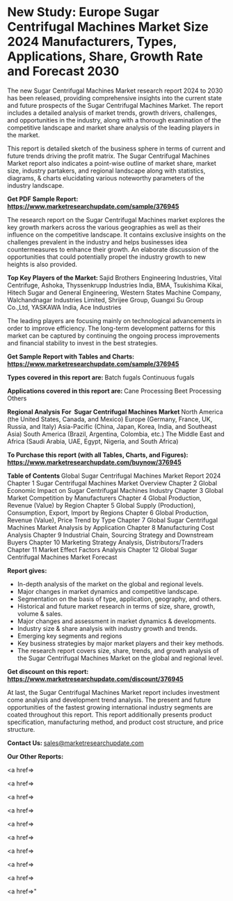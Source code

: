 # New Study: Europe Sugar Centrifugal Machines Market Size 2024 Manufacturers, Types, Applications, Share, Growth Rate and Forecast 2030

The new Sugar Centrifugal Machines Market research report 2024 to 2030 has been released, providing comprehensive insights into the current state and future prospects of the Sugar Centrifugal Machines Market. The report includes a detailed analysis of market trends, growth drivers, challenges, and opportunities in the industry, along with a thorough examination of the competitive landscape and market share analysis of the leading players in the market.

This report is detailed sketch of the business sphere in terms of current and future trends driving the profit matrix. The Sugar Centrifugal Machines Market report also indicates a point-wise outline of market share, market size, industry partakers, and regional landscape along with statistics, diagrams, &amp; charts elucidating various noteworthy parameters of the industry landscape.

<strong><b>Get PDF Sample Report: <a href=https://www.marketresearchupdate.com/sample/376945>https://www.marketresearchupdate.com/sample/376945</a></b></strong>

The research report on the Sugar Centrifugal Machines market explores the key growth markers across the various geographies as well as their influence on the competitive landscape. It contains exclusive insights on the challenges prevalent in the industry and helps businesses idea countermeasures to enhance their growth. An elaborate discussion of the opportunities that could potentially propel the industry growth to new heights is also provided.

<strong><b>Top Key Players of the Market:
</b></strong>Sajid Brothers Engineering Industries, Vital Centrifuge, Ashoka, Thyssenkrupp Industries India, BMA, Tsukishima Kikai, Hitech Sugar and General Engineering, Western States Machine Company, Walchandnagar Industries Limited, Shrijee Group, Guangxi Su Group Co.,Ltd, YASKAWA India, Ace Industries<strong><b>
</b></strong>

The leading players are focusing mainly on technological advancements in order to improve efficiency. The long-term development patterns for this market can be captured by continuing the ongoing process improvements and financial stability to invest in the best strategies.

<strong><b>Get Sample Report with Tables and Charts: <a href=https://www.marketresearchupdate.com/sample/376945>https://www.marketresearchupdate.com/sample/376945</a></b></strong>

<strong><b>Types covered in this report are:
</b></strong>Batch fugals
Continuous fugals<strong><b>
</b></strong>

<strong><b>Applications covered in this report are:
</b></strong>Cane Processing
Beet Processing
Others<strong><b>
</b></strong>

<strong><b>Regional Analysis For  Sugar Centrifugal Machines Market</b></strong><strong><b>
</b></strong>North America (the United States, Canada, and Mexico)
Europe (Germany, France, UK, Russia, and Italy)
Asia-Pacific (China, Japan, Korea, India, and Southeast Asia)
South America (Brazil, Argentina, Colombia, etc.)
The Middle East and Africa (Saudi Arabia, UAE, Egypt, Nigeria, and South Africa)

<strong><b>To Purchase this report (with all Tables, Charts, and Figures): <a href=https://www.marketresearchupdate.com/buynow/376945>https://www.marketresearchupdate.com/buynow/376945</a></b></strong>

<strong><b>Table of Contents</b></strong><strong><b>
</b></strong>Global Sugar Centrifugal Machines Market Report 2024
Chapter 1 Sugar Centrifugal Machines Market Overview
Chapter 2 Global Economic Impact on Sugar Centrifugal Machines Industry
Chapter 3 Global Market Competition by Manufacturers
Chapter 4 Global Production, Revenue (Value) by Region
Chapter 5 Global Supply (Production), Consumption, Export, Import by Regions
Chapter 6 Global Production, Revenue (Value), Price Trend by Type
Chapter 7 Global Sugar Centrifugal Machines Market Analysis by Application
Chapter 8 Manufacturing Cost Analysis
Chapter 9 Industrial Chain, Sourcing Strategy and Downstream Buyers
Chapter 10 Marketing Strategy Analysis, Distributors/Traders
Chapter 11 Market Effect Factors Analysis
Chapter 12 Global Sugar Centrifugal Machines Market Forecast

<strong><b>Report gives:</b></strong>

- In-depth analysis of the market on the global and regional levels.
- Major changes in market dynamics and competitive landscape.
- Segmentation on the basis of type, application, geography, and others.
- Historical and future market research in terms of size, share, growth, volume &amp; sales.
- Major changes and assessment in market dynamics &amp; developments.
- Industry size &amp; share analysis with industry growth and trends.
- Emerging key segments and regions
- Key business strategies by major market players and their key methods.
- The research report covers size, share, trends, and growth analysis of the Sugar Centrifugal Machines Market on the global and regional level.

<strong><b>Get discount on this report: <a href=https://www.marketresearchupdate.com/discount/376945>https://www.marketresearchupdate.com/discount/376945</a></b></strong>

At last, the Sugar Centrifugal Machines Market report includes investment come analysis and development trend analysis. The present and future opportunities of the fastest growing international industry segments are coated throughout this report. This report additionally presents product specification, manufacturing method, and product cost structure, and price structure.

<strong><b>Contact Us:
</b></strong>sales@marketresearchupdate.com

<strong>Our Other Reports:</strong>

<a href=></a>

<a href=></a>

<a href=></a>

<a href=></a>

<a href=></a>

<a href=></a>

<a href=></a>

<a href=></a>

<a href=></a>

<a href=></a>"
